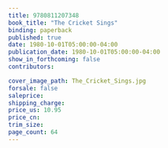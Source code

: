 ```yaml
---
title: 9780811207348
book_title: "The Cricket Sings"
binding: paperback
published: true
date: 1980-10-01T05:00:00-04:00
publication_date: 1980-10-01T05:00:00-04:00
show_in_forthcoming: false
contributors:

cover_image_path: The_Cricket_Sings.jpg
forsale: false
saleprice:
shipping_charge:
price_us: 10.95
price_cn:
trim_size:
page_count: 64
---
```


